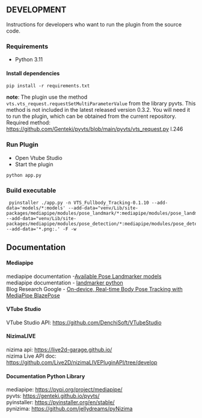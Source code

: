 ## DEVELOPMENT

Instructions for developers who want to run the plugin from the source code.

### Requirements

- Python 3.11

#### Install dependencies

```shell
pip install -r requirements.txt
```

**note**: The plugin use the method `vts.vts_request.requestSetMultiParameterValue` from the library pyvts. 
This method is not included in the latest released version 0.3.2. You will need it to run the plugin, which can be obtained from the current repository. Required method: https://github.com/Genteki/pyvts/blob/main/pyvts/vts_request.py l.246

### Run Plugin

- Open Vtube Studio
- Start the plugin

```shell
python app.py
```

### Build executable

```shell
 pyinstaller ./app.py -n VTS_Fullbody_Tracking-0.1.10 --add-data='models/*:models' --add-data="venv/Lib/site-packages/mediapipe/modules/pose_landmark/*:mediapipe/modules/pose_landmark" --add-data="venv/Lib/site-packages/mediapipe/modules/pose_detection/*:mediapipe/modules/pose_detection" --add-data='*.png:.' -F -w
```


## Documentation

#### Mediapipe
mediapipe documentation -[Available Pose Landmarker models](https://developers.google.com/mediapipe/solutions/vision/pose_landmarker/index#models)<br/>
mediapipe documentation - [landmarker python](https://developers.google.com/mediapipe/solutions/vision/pose_landmarker/python)<br/>
Blog Research Google - [On-device, Real-time Body Pose Tracking with MediaPipe BlazePose](https://blog.research.google/2020/08/on-device-real-time-body-pose-tracking.html)


#### VTube Studio

VTube Studio API: https://github.com/DenchiSoft/VTubeStudio

#### NizimaLIVE
nizima api: https://live2d-garage.github.io/<br/>
nizima Live API doc: https://github.com/Live2D/nizimaLIVEPluginAPI/tree/develop

#### Documentation Python Library
mediapipe: https://pypi.org/project/mediapipe/ <br/>
pyvts: https://genteki.github.io/pyvts/ <br/>
pyinstaller: https://pyinstaller.org/en/stable/ <br/>
pynizima: https://github.com/jellydreams/pyNizima